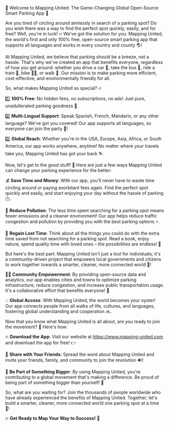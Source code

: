 🚀 Welcome to Mapping United: The Game-Changing Global Open-Source Smart Parking App 🚀

Are you tired of circling around aimlessly in search of a parking spot? Do you wish there was a way to find the perfect spot quickly, easily, and for free? Well, you're in luck! 🔥 We've got the solution for you: Mapping United, the world's first and only 100% free, open-source smart parking app that supports all languages and works in every country and county 🌎!

At Mapping United, we believe that parking should be a breeze, not a hassle. That's why we've created an app that benefits everyone, regardless of how you get around: whether you drive a car 🚗, take the bus 🚌, ride a train 🚂, bike 🚴‍♂️, or walk 👣. Our mission is to make parking more efficient, cost-effective, and environmentally friendly for all.

So, what makes Mapping United so special? 🔥

1️⃣ **100% Free**: No hidden fees, no subscriptions, no ads! Just pure, unadulterated parking goodness 🙌.

2️⃣ **Multi-Lingual Support**: Speak Spanish, French, Mandarin, or any other language? We've got you covered! Our app supports all languages, so everyone can join the party 🎉!

3️⃣ **Global Reach**: Whether you're in the USA, Europe, Asia, Africa, or South America, our app works anywhere, anytime! No matter where your travels take you, Mapping United has got your back ⛷️.

Now, let's get to the good stuff! 🚀 Here are just a few ways Mapping United can change your parking experience for the better:

💰 **Save Time and Money**: With our app, you'll never have to waste time circling around or paying exorbitant fees again. Find the perfect spot quickly and easily, and start enjoying your day without the hassle of parking 🕒.

🌿 **Reduce Pollution**: The less time spent searching for a parking spot means fewer emissions and a cleaner environment! Our app helps reduce traffic congestion and pollution by providing you with the best parking options ⚡️.

💪 **Regain Lost Time**: Think about all the things you could do with the extra time saved from not searching for a parking spot. Read a book, enjoy nature, spend quality time with loved ones – the possibilities are endless! 📖

But here's the best part: Mapping United isn't just a tool for individuals; it's a community-driven project that empowers local governments and citizens to work together towards a smarter, cleaner, more connected world 🌟!

🏃‍♂️ **Community Empowerment**: By providing open-source data and analytics, our app enables cities and towns to optimize parking infrastructure, reduce congestion, and increase public transportation usage. It's a collaborative effort that benefits everyone! 🌈

💡 **Global Access**: With Mapping United, the world becomes your oyster! Our app connects people from all walks of life, cultures, and languages, fostering global understanding and cooperation 🔜.

Now that you know what Mapping United is all about, are you ready to join the movement? 🚀 Here's how:

🔥 **Download the App**: Visit our website at https://www.mapping-united.com and download the app for free! 👉

📢 **Share with Your Friends**: Spread the word about Mapping United and invite your friends, family, and community to join the revolution 🔊!

🎉 **Be Part of Something Bigger**: By using Mapping United, you're contributing to a global movement that's making a difference. Be proud of being part of something bigger than yourself! 🌟

So, what are you waiting for? Join the thousands of people worldwide who have already experienced the benefits of Mapping United. Together, let's build a smarter, cleaner, more connected world one parking spot at a time 💪!

🔥 **Get Ready to Map Your Way to Success!** 🚀